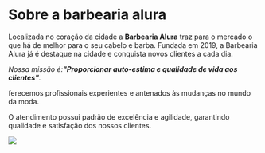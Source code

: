 <h1> Sobre a barbearia alura </h1>

<p>Localizada no coração da cidade a <strong> Barbearia Alura</strong/> traz para o mercado o que há de melhor para o seu cabelo e barba.
Fundada em 2019, a Barbearia Alura já é destaque na cidade e conquista novos clientes a cada dia.</p>
<p><em>Nossa missão é:<strong>"Proporcionar auto-estima e qualidade de vida aos clientes"</strong>.</em></p>
<p>ferecemos profissionais experientes e antenados às mudanças no mundo da moda.</p>
O atendimento possui padrão de excelência e agilidade, garantindo qualidade e satisfação dos nossos clientes.

![](https://fastcorpbr.com/wp-content/uploads/2019/04/reforma-de-barbearia.jpg)

